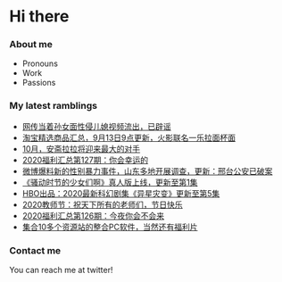 # Hi there 

### About me
- Pronouns
- Work
- Passions 

### My latest ramblings
<!-- BLOGPOSTS:START -->
- [网传当着孙女面性侵儿媳视频流出，已辟谣](https://fuliba2020.net/erxi.html)
- [淘宝精选商品汇总，9月13日9点更新，火影联名一乐拉面杯面](https://fuliba2020.net/99.html)
- [10月，安斋拉拉将迎来最大的对手](https://fuliba2020.net/rion.html)
- [2020福利汇总第127期：你会幸运的](https://fuliba2020.net/2020127.html)
- [微博爆料新的性别暴力事件，山东多地开展调查，更新：邢台公安已破案](https://fuliba2020.net/lunjian.html)
- [《骚动时节的少女们啊》真人版上线，更新至第1集](https://fuliba2020.net/saodong.html)
- [HBO出品：2020最新科幻剧集《异星灾变》更新至第5集](https://fuliba2020.net/raised-by-wolves.html)
- [2020教师节：祝天下所有的老师们，节日快乐](https://fuliba2020.net/vdd-xxx.html)
- [2020福利汇总第126期：今夜你会不会来](https://fuliba2020.net/2020126.html)
- [集合10多个资源站的整合PC软件，当然还有福利片](https://fuliba2020.net/zyplayer.html)
<!-- BLOGPOSTS:END -->

### Contact me
You can reach me at twitter!
